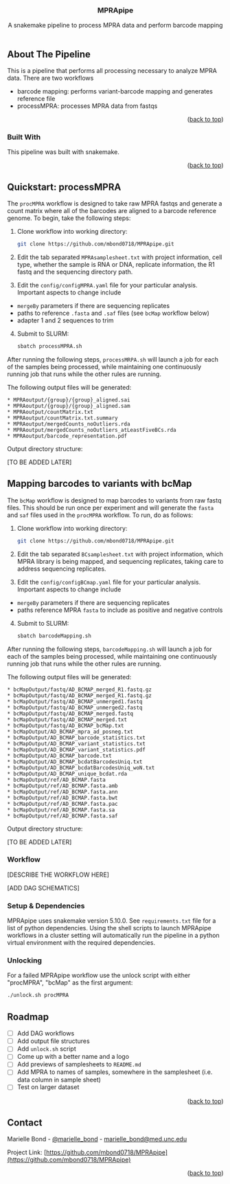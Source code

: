   <h3 align="center">MPRApipe</h3>

  <p align="center">
    A snakemake pipeline to process MPRA data and perform barcode mapping
    <br />
    <br />
  </p>
</div>


<!-- ABOUT THE Pipeline -->
## About The Pipeline

This is a pipeline that performs all processing necessary to analyze MPRA data. There are two workflows

* barcode mapping: performs variant-barcode mapping and generates reference file
* processMPRA: processes MPRA data from fastqs 

<p align="right">(<a href="#readme-top">back to top</a>)</p>

### Built With

This pipeline was built with snakemake.

<p align="right">(<a href="#readme-top">back to top</a>)</p>

<!-- GETTING STARTED -->
## Quickstart: processMPRA

The `procMPRA` workflow is designed to take raw MPRA fastqs and generate a count matrix where all of the barcodes are aligned to a barcode reference genome. To begin, take the following steps: 

1. Clone workflow into working directory:
   ```sh
   git clone https://github.com/mbond0718/MPRApipe.git
   ```

2. Edit the tab separated `MPRAsamplesheet.txt` with project information, cell type, whether the sample is RNA or DNA, replicate information, the R1 fastq and the sequencing directory path. 

3. Edit the `config/configMPRA.yaml` file for your particular analysis. Important aspects to change include
* `mergeBy` parameters if there are sequencing replicates
* paths to reference `.fasta` and `.saf` files (see `bcMap` workflow below)
* adapter 1 and 2 sequences to trim

4. Submit to SLURM: 
   ```sh
   sbatch processMPRA.sh
   ```

After running the following steps, `processMRPA.sh` will launch a job for each of the samples being processed, while maintaining one continuously running job that runs while the other rules are running. 

The following output files will be generated: 
```
* MPRAoutput/{group}/{group}_aligned.sai
* MPRAoutput/{group}/{group}_aligned.sam
* MPRAoutput/countMatrix.txt
* MPRAoutput/countMatrix.txt.summary
* MPRAoutput/mergedCounts_noOutliers.rda
* MPRAoutput/mergedCounts_noOutliers_atLeastFiveBCs.rda
* MPRAoutput/barcode_representation.pdf
```

Output directory structure: 

[TO BE ADDED LATER]

## Mapping barcodes to variants with bcMap

The `bcMap` workflow is designed to map barcodes to variants from raw fastq files. This should be run once per experiment and will generate the `fasta` and `saf` files used in the `procMPRA` workflow. To run, do as follows: 

1. Clone workflow into working directory:
   ```sh
   git clone https://github.com/mbond0718/MPRApipe.git
   ```

2. Edit the tab separated `BCsamplesheet.txt` with project information, which MPRA library is being mapped, and sequencing replicates, taking care to address sequencing replicates.  

3. Edit the `config/configBCmap.yaml` file for your particular analysis. Important aspects to change include
* `mergeBy` parameters if there are sequencing replicates
* paths reference MPRA `fasta` to include as positive and negative controls 

4. Submit to SLURM: 
   ```sh
   sbatch barcodeMapping.sh
   ```

After running the following steps, `barcodeMapping.sh` will launch a job for each of the samples being processed, while maintaining one continuously running job that runs while the other rules are running. 

The following output files will be generated: 
```
* bcMapOutput/fastq/AD_BCMAP_merged_R1.fastq.gz
* bcMapOutput/fastq/AD_BCMAP_merged_R1.fastq.gz
* bcMapOutput/fastq/AD_BCMAP_unmerged1.fastq
* bcMapOutput/fastq/AD_BCMAP_unmerged2.fastq
* bcMapOutput/fastq/AD_BCMAP_merged.fastq
* bcMapOutput/fastq/AD_BCMAP_merged.txt
* bcMapOutput/fastq/AD_BCMAP_bcMap.txt
* bcMapOutput/AD_BCMAP_mpra_ad_posneg.txt
* bcMapOutput/AD_BCMAP_barcode_statistics.txt
* bcMapOutput/AD_BCMAP_variant_statistics.txt
* bcMapOutput/AD_BCMAP_variant_statistics.pdf
* bcMapOutput/AD_BCMAP_barcode.txt
* bcMapOutput/AD_BCMAP_bcdatBarcodesUniq.txt
* bcMapOutput/AD_BCMAP_bcdatBarcodesUniq_woN.txt 
* bcMapOutput/AD_BCMAP_unique_bcdat.rda
* bcMapOutput/ref/AD_BCMAP.fasta
* bcMapOutput/ref/AD_BCMAP.fasta.amb
* bcMapOutput/ref/AD_BCMAP.fasta.ann
* bcMapOutput/ref/AD_BCMAP.fasta.bwt
* bcMapOutput/ref/AD_BCMAP.fasta.pac
* bcMapOutput/ref/AD_BCMAP.fasta.sa
* bcMapOutput/ref/AD_BCMAP.fasta.saf
```

Output directory structure: 

[TO BE ADDED LATER]


### Workflow

[DESCRIBE THE WORKFLOW HERE]

[ADD DAG SCHEMATICS]

### Setup & Dependencies

MPRApipe uses snakemake version 5.10.0. See `requirements.txt` file for a list of python dependencies. Using the shell scripts to launch MPRApipe workflows in a cluster setting will automatically run the pipeline in a python virtual environment with the required dependencies.

### Unlocking

For a failed MPRApipe workflow use the unlock script with either "procMPRA", "bcMap" as the first argument:
   ```sh
   ./unlock.sh procMPRA
   ```

<!-- ROADMAP -->
## Roadmap

- [ ] Add DAG workflows
- [ ] Add output file structures
- [ ] Add `unlock.sh` script
- [ ] Come up with a better name and a logo
- [ ] Add previews of samplesheets to `README.md`
- [ ] Add MPRA to names of samples, somewhere in the samplesheet (i.e. data column in sample sheet) 
- [ ] Test on larger dataset 

<p align="right">(<a href="#readme-top">back to top</a>)</p>

<!-- CONTACT -->
## Contact

Marielle Bond - [@marielle_bond](https://twitter.com/marielle_bond) - marielle_bond@med.unc.edu

Project Link: [https://github.com/mbond0718/MPRApipe](https://github.com/mbond0718/MPRApipe)

<p align="right">(<a href="#readme-top">back to top</a>)</p>
